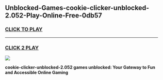 
## Unblocked-Games-cookie-clicker-unblocked-2.052-Play-Online-Free-0db57
<h3>
<a href="https://premium76.site?title=cookie-clicker-unblocked-2.052&ref=26A">CLICK TO PLAY</a></h3>
<hr>

<h3>
<a href="https://premium76.site?title=cookie-clicker-unblocked-2.052&ref=26A">CLICK 2 PLAY</a>
  
</h3>

<a href="https://premium76.site?title=cookie-clicker-unblocked-2.052&ref=26A"><img src="https://clearcache.store/games.png"></a>


**cookie-clicker-unblocked-2.052 games unblocked: Your Gateway to Fun and Accessible Online Gaming**
